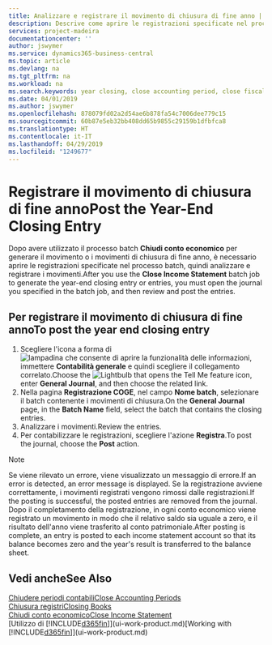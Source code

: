 ```yaml
---
title: Analizzare e registrare il movimento di chiusura di fine anno | Documenti Microsoft
description: Descrive come aprire le registrazioni specificate nel processo batch Chiudi conto economico, quindi analizzare e registrare il movimento di chiusura di fine anno.
services: project-madeira
documentationcenter: ''
author: jswymer
ms.service: dynamics365-business-central
ms.topic: article
ms.devlang: na
ms.tgt_pltfrm: na
ms.workload: na
ms.search.keywords: year closing, close accounting period, close fiscal year, bank account detailed trial balance
ms.date: 04/01/2019
ms.author: jswymer
ms.openlocfilehash: 878079fd02a2d54ae6b878fa54c7006dee779c15
ms.sourcegitcommit: 60b87e5eb32bb408dd65b9855c29159b1dfbfca8
ms.translationtype: HT
ms.contentlocale: it-IT
ms.lasthandoff: 04/29/2019
ms.locfileid: "1249677"
---
```

# <a name="post-the-year-end-closing-entry"></a><span data-ttu-id="55250-103">Registrare il movimento di chiusura di fine anno</span><span class="sxs-lookup"><span data-stu-id="55250-103">Post the Year-End Closing Entry</span></span>
<span data-ttu-id="55250-104">Dopo avere utilizzato il processo batch **Chiudi conto economico** per generare il movimento o i movimenti di chiusura di fine anno, è necessario aprire le registrazioni specificate nel processo batch, quindi analizzare e registrare i movimenti.</span><span class="sxs-lookup"><span data-stu-id="55250-104">After you use the **Close Income Statement** batch job to generate the year-end closing entry or entries, you must open the journal you specified in the batch job, and then review and post the entries.</span></span>

## <a name="to-post-the-year-end-closing-entry"></a><span data-ttu-id="55250-105">Per registrare il movimento di chiusura di fine anno</span><span class="sxs-lookup"><span data-stu-id="55250-105">To post the year end closing entry</span></span>
1. <span data-ttu-id="55250-106">Scegliere l'icona a forma di ![lampadina che consente di aprire la funzionalità delle informazioni](media/ui-search/search_small.png "Informazioni sull'operazione che si desidera eseguire"), immettere **Contabilità generale** e quindi scegliere il collegamento correlato.</span><span class="sxs-lookup"><span data-stu-id="55250-106">Choose the ![Lightbulb that opens the Tell Me feature](media/ui-search/search_small.png "Tell me what you want to do") icon, enter **General Journal**, and then choose the related link.</span></span>
2. <span data-ttu-id="55250-107">Nella pagina **Registrazione COGE**, nel campo **Nome batch**, selezionare il batch contenente i movimenti di chiusura.</span><span class="sxs-lookup"><span data-stu-id="55250-107">On the **General Journal** page, in the **Batch Name** field, select the batch that contains the closing entries.</span></span>
3. <span data-ttu-id="55250-108">Analizzare i movimenti.</span><span class="sxs-lookup"><span data-stu-id="55250-108">Review the entries.</span></span>
4. <span data-ttu-id="55250-109">Per contabilizzare le registrazioni, scegliere l'azione **Registra**.</span><span class="sxs-lookup"><span data-stu-id="55250-109">To post the journal, choose the **Post** action.</span></span>

> [!NOTE]  
>   <span data-ttu-id="55250-110">Se viene rilevato un errore, viene visualizzato un messaggio di errore.</span><span class="sxs-lookup"><span data-stu-id="55250-110">If an error is detected, an error message is displayed.</span></span> <span data-ttu-id="55250-111">Se la registrazione avviene correttamente, i movimenti registrati vengono rimossi dalle registrazioni.</span><span class="sxs-lookup"><span data-stu-id="55250-111">If the posting is successful, the posted entries are removed from the journal.</span></span> <span data-ttu-id="55250-112">Dopo il completamento della registrazione, in ogni conto economico viene registrato un movimento in modo che il relativo saldo sia uguale a zero, e il risultato dell'anno viene trasferito al conto patrimoniale.</span><span class="sxs-lookup"><span data-stu-id="55250-112">After posting is complete, an entry is posted to each income statement account so that its balance becomes zero and the year's result is transferred to the balance sheet.</span></span>

## <a name="see-also"></a><span data-ttu-id="55250-113">Vedi anche</span><span class="sxs-lookup"><span data-stu-id="55250-113">See Also</span></span>
[<span data-ttu-id="55250-114">Chiudere periodi contabili</span><span class="sxs-lookup"><span data-stu-id="55250-114">Close Accounting Periods</span></span>](year-close-account-periods.md)  
[<span data-ttu-id="55250-115">Chiusura registri</span><span class="sxs-lookup"><span data-stu-id="55250-115">Closing Books</span></span>](year-close-books.md)  
[<span data-ttu-id="55250-116">Chiudi conto economico</span><span class="sxs-lookup"><span data-stu-id="55250-116">Close Income Statement</span></span>](year-close-income-statement.md)  
<span data-ttu-id="55250-117">[Utilizzo di [!INCLUDE[d365fin](includes/d365fin_md.md)]](ui-work-product.md)</span><span class="sxs-lookup"><span data-stu-id="55250-117">[Working with [!INCLUDE[d365fin](includes/d365fin_md.md)]](ui-work-product.md)</span></span>
